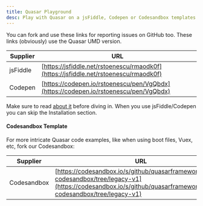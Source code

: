 ```yaml
---
title: Quasar Playground
desc: Play with Quasar on a jsFiddle, Codepen or Codesandbox templates.
---
```


You can fork and use these links for reporting issues on GitHub too. These links (obviously) use the Quasar UMD version.

| Supplier | URL |
| --- | --- |
| jsFiddle | [https://jsfiddle.net/rstoenescu/rmaodk0f](https://jsfiddle.net/rstoenescu/rmaodk0f) |
| Codepen | [https://codepen.io/rstoenescu/pen/VgQbdx](https://codepen.io/rstoenescu/pen/VgQbdx) |

Make sure to read [about it](/start/umd) before diving in. When you use jsFiddle/Codepen you can skip the Installation section.

#### Codesandbox Template

For more intricate Quasar code examples, like when using boot files, Vuex, etc, fork our Codesandbox:

| Supplier | URL |
| --- | --- |
| Codesandbox | [https://codesandbox.io/s/github/quasarframework/quasar-codesandbox/tree/legacy-v1](https://codesandbox.io/s/github/quasarframework/quasar-codesandbox/tree/legacy-v1) |
